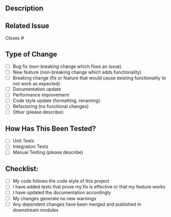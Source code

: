 ## Description
<!-- Describe your changes in detail -->

## Related Issue
<!-- Please link to the issue here: -->
Closes #

## Type of Change
<!-- Please delete options that are not relevant -->
- [ ] Bug fix (non-breaking change which fixes an issue)
- [ ] New feature (non-breaking change which adds functionality)
- [ ] Breaking change (fix or feature that would cause existing functionality to not work as expected)
- [ ] Documentation update
- [ ] Performance improvement
- [ ] Code style update (formatting, renaming)
- [ ] Refactoring (no functional changes)
- [ ] Other (please describe):

## How Has This Been Tested?
<!-- Please describe the tests that you ran to verify your changes -->
- [ ] Unit Tests
- [ ] Integration Tests
- [ ] Manual Testing (please describe)

## Checklist:
<!-- Go over all the following points, and put an `x` in all the boxes that apply -->
- [ ] My code follows the code style of this project
- [ ] I have added tests that prove my fix is effective or that my feature works
- [ ] I have updated the documentation accordingly
- [ ] My changes generate no new warnings
- [ ] Any dependent changes have been merged and published in downstream modules
